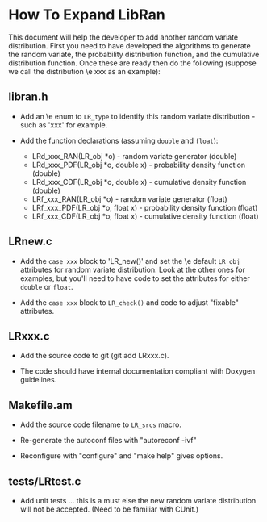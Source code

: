 How To Expand LibRan
====================

This document will help the developer to add another random variate
distribution.  First you need to have developed the algorithms to
generate the random variate, the probability distribution function,
and the cumulative distribution function.  Once these are ready then
do the following (suppose we call the distribution \e xxx as an example):

libran.h
--------
* Add an \e enum to `LR_type` to identify this random variate distribution -
such as 'xxx' for example.

* Add the function declarations (assuming `double` and `float`):
  - LRd_xxx_RAN(LR_obj *o)	- random variate generator (double)
  - LRd_xxx_PDF(LR_obj *o, double x) - probability density function (double)
  - LRd_xxx_CDF(LR_obj *o, double x) - cumulative density function (double)
  - LRf_xxx_RAN(LR_obj *o)	- random variate generator (float)
  - LRf_xxx_PDF(LR_obj *o, float x) - probability density function (float)
  - LRf_xxx_CDF(LR_obj *o, float x) - cumulative density function (float)

LRnew.c
-------
* Add the `case xxx` block to 'LR_new()' and set the \e default `LR_obj`
attributes for random variate distribution.
Look at the other ones for examples, but you'll need to
have code to set the attributes for either `double` or `float`.

* Add the `case xxx` block to `LR_check()` and code to adjust "fixable"
attributes.

LRxxx.c
-------
* Add the source code to git (git add LRxxx.c).

* The code should have internal documentation compliant with Doxygen
guidelines.

Makefile.am
-----------
* Add the source code filename to `LR_srcs` macro.

* Re-generate the autoconf files with "autoreconf -ivf"

* Reconfigure with "configure" and "make help" gives options.

tests/LRtest.c
--------------

* Add unit tests ... this is a must else the new random variate
distribution will not be accepted.  (Need to be familiar with CUnit.)

